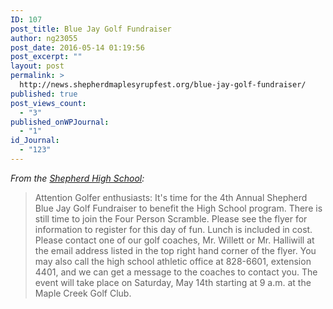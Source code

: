 ```yaml
---
ID: 107
post_title: Blue Jay Golf Fundraiser
author: ng23055
post_date: 2016-05-14 01:19:56
post_excerpt: ""
layout: post
permalink: >
  http://news.shepherdmaplesyrupfest.org/blue-jay-golf-fundraiser/
published: true
post_views_count:
  - "3"
published_onWPJournal:
  - "1"
id_Journal:
  - "123"
---
```

*From the [Shepherd High School][1]:* 
> Attention Golfer enthusiasts: It's time for the 4th Annual Shepherd Blue Jay Golf Fundraiser to benefit the High School program. There is still time to join the Four Person Scramble. Please see the flyer for information to register for this day of fun. Lunch is included in cost. Please contact one of our golf coaches, Mr. Willett or Mr. Halliwill at the email address listed in the top right hand corner of the flyer. You may also call the high school athletic office at 828-6601, extension 4401, and we can get a message to the coaches to contact you. The event will take place on Saturday, May 14th starting at 9 a.m. at the Maple Creek Golf Club.

 [1]: https://www.facebook.com/shepherdmihs/?fref=photo